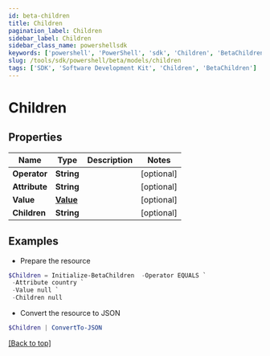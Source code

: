 ```yaml
---
id: beta-children
title: Children
pagination_label: Children
sidebar_label: Children
sidebar_class_name: powershellsdk
keywords: ['powershell', 'PowerShell', 'sdk', 'Children', 'BetaChildren'] 
slug: /tools/sdk/powershell/beta/models/children
tags: ['SDK', 'Software Development Kit', 'Children', 'BetaChildren']
---
```



# Children

## Properties

Name | Type | Description | Notes
------------ | ------------- | ------------- | -------------
**Operator** | **String** |  | [optional] 
**Attribute** | **String** |  | [optional] 
**Value** | [**Value**](value) |  | [optional] 
**Children** | **String** |  | [optional] 

## Examples

- Prepare the resource
```powershell
$Children = Initialize-BetaChildren  -Operator EQUALS `
 -Attribute country `
 -Value null `
 -Children null
```

- Convert the resource to JSON
```powershell
$Children | ConvertTo-JSON
```


[[Back to top]](#) 

